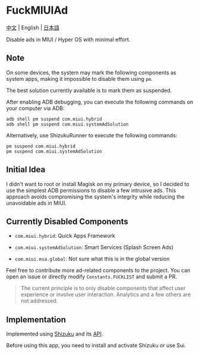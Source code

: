 # FuckMIUIAd

[中文](./README.md) | English | [日本語](./README_JA.md)

Disable ads in MIUI / Hyper OS with minimal effort.

## Note

On some devices, the system may mark the following components as system apps, making it impossible
to disable them using `pm`.

The best solution currently available is to mark them as suspended.

After enabling ADB debugging, you can execute the following commands on your computer via ADB:

```shell
adb shell pm suspend com.miui.hybrid
adb shell pm suspend com.miui.systemAdSolution
```

Alternatively, use ShizukuRunner to execute the following commands:

```shell
pm suspend com.miui.hybrid
pm suspend com.miui.systemAdSolution
```

## Initial Idea

I didn't want to root or install Magisk on my primary device, so I decided to use the simplest ADB
permissions to disable a few intrusive ads. This approach avoids compromising the system's integrity
while reducing the unavoidable ads in MIUI.

## Currently Disabled Components

- `com.miui.hybrid`: Quick Apps Framework
- `com.miui.systemAdSolution`: Smart Services (Splash Screen Ads)

- `com.miui.msa.global`: Not sure what this is in the global version

Feel free to contribute more ad-related components to the project. You can open an issue or directly
modify `Constants.FUCKLIST` and submit a PR.

> The current principle is to only disable components that affect user experience or involve user
> interaction. Analytics and a few others are not addressed.

## Implementation

Implemented using [Shizuku](https://github.com/RikkaApps/Shizuku) and
its [API](https://github.com/RikkaApps/Shizuku-API).

Before using this app, you need to install and activate Shizuku or use Sui.
